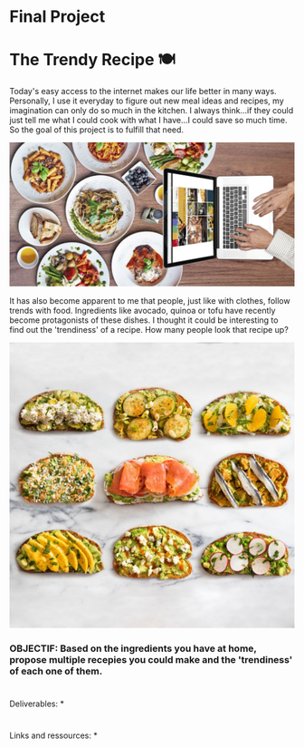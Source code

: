 # Final Project
# The Trendy Recipe 🍽

  
Today's easy access to the internet makes our life better in many ways. Personally, I use it everyday to figure out new meal ideas and recipes, my imagination can only do so much in the kitchen. I always think...if they could just tell me what I could cook with what I have...I could save so much time. So the goal of this project is to fulfill that need.   

![Foto me las doy de pro](pics/canal-gastronomia_11_1280x644.jpeg)


It has also become apparent to me that people, just like with clothes, follow trends with food. Ingredients like avocado, quinoa or tofu have recently become protagonists of these dishes.
I thought it could be interesting to find out the 'trendiness' of a recipe. How many people look that recipe up? 

![Foto avocado toast](pics/Totadas-aguacate-perfectas.jpeg)

### OBJECTIF: Based on the ingredients you have at home, propose multiple recepies you could make and the 'trendiness' of each one of them.

# 
Deliverables:
* 

# 

Links and ressources:
* 

